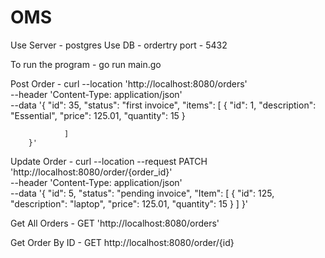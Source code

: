 # OMS

Use Server -  postgres
Use DB - ordertry
port - 5432


To run the program - go run main.go

Post Order - 
    curl --location 'http://localhost:8080/orders' \
    --header 'Content-Type: application/json' \
    --data '{
        "id": 35,
        "status": "first invoice",
                "items": [
                    {
                        "id": 1,
                        "description": "Essential",
                        "price": 125.01,
                        "quantity": 15
                    }
                    
                
                ]
        }'

Update Order - 
    curl --location --request PATCH 'http://localhost:8080/order/{order_id}' \
    --header 'Content-Type: application/json' \
    --data '{
        "id": 5,
        "status": "pending invoice",
        "Item": [
            {
                "id": 125,
                "description": "laptop",
                "price": 125.01,
                "quantity": 15
            }
        ]
    }'

Get All Orders - 
    GET 'http://localhost:8080/orders' 

Get Order By ID - 
    GET http://localhost:8080/order/{id}
